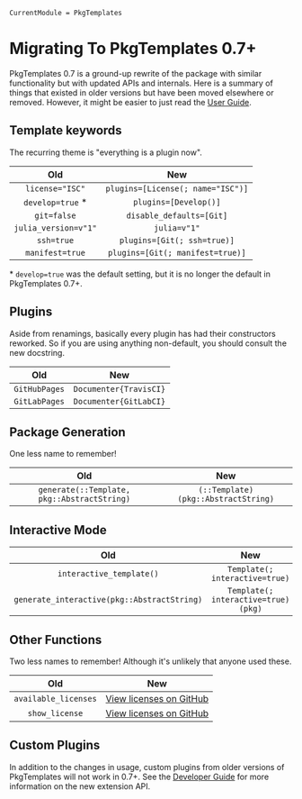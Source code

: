 ```@meta
CurrentModule = PkgTemplates
```

# Migrating To PkgTemplates 0.7+

PkgTemplates 0.7 is a ground-up rewrite of the package with similar functionality but with updated APIs and internals.
Here is a summary of things that existed in older versions but have been moved elsewhere or removed.
However, it might be easier to just read the [User Guide](user.md).

## Template keywords

The recurring theme is "everything is a plugin now".

| Old                  | New                               |
| :------------------: | :-------------------------------: |
| `license="ISC"`      | `plugins=[License(; name="ISC")]` |
| `develop=true` *     | `plugins=[Develop()]`             |
| `git=false`          | `disable_defaults=[Git]`          |
| `julia_version=v"1"` | `julia=v"1"`                      |
| `ssh=true`           | `plugins=[Git(; ssh=true)]`       |
| `manifest=true`      | `plugins=[Git(; manifest=true)]`  |

\* `develop=true` was the default setting, but it is no longer the default in PkgTemplates 0.7+.

## Plugins

Aside from renamings, basically every plugin has had their constructors reworked.
So if you are using anything non-default, you should consult the new docstring.

| Old           | New                    |
| :-----------: | :--------------------: |
| `GitHubPages` | `Documenter{TravisCI}` |
| `GitLabPages` | `Documenter{GitLabCI}` |

## Package Generation

One less name to remember!

| Old                                         | New                                 |
| :-----------------------------------------: | :---------------------------------: |
| `generate(::Template, pkg::AbstractString)` | `(::Template)(pkg::AbstractString)` |

## Interactive Mode

| Old                                         | New                                 |
| :-----------------------------------------: | :---------------------------------: |
| `interactive_template()`                    | `Template(; interactive=true)`      |
| `generate_interactive(pkg::AbstractString)` | `Template(; interactive=true)(pkg)` |

## Other Functions

Two less names to remember!
Although it's unlikely that anyone used these.

| Old                  | New                                                                                                  |
| :------------------: | :--------------------------------------------------------------------------------------------------: |
| `available_licenses` | [View licenses on GitHub](https://github.com/invenia/PkgTemplates.jl/tree/master/templates/licenses) |
| `show_license`       | [View licenses on GitHub](https://github.com/invenia/PkgTemplates.jl/tree/master/templates/licenses) |

## Custom Plugins

In addition to the changes in usage, custom plugins from older versions of PkgTemplates will not work in 0.7+.
See the [Developer Guide](developer.md) for more information on the new extension API.
